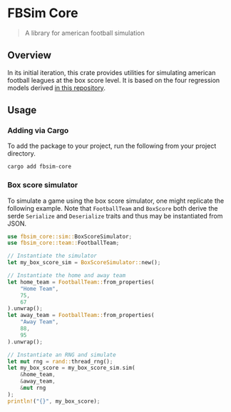 # FBSim Core

> A library for american football simulation

## Overview

In its initial iteration, this crate provides utilities for simulating american football leagues at the box score level.  It is based on the four regression models derived [in this repository](https://github.com/whatsacomputertho/fbdb-boxscore-eda).

## Usage

### Adding via Cargo

To add the package to your project, run the following from your project directory.
```sh
cargo add fbsim-core
```

### Box score simulator

To simulate a game using the box score simulator, one might replicate the following example.  Note that `FootballTeam` and `BoxScore` both derive the serde `Serialize` and `Deserialize` traits and thus may be instantiated from JSON.

```rust
use fbsim_core::sim::BoxScoreSimulator;
use fbsim_core::team::FootballTeam;

// Instantiate the simulator
let my_box_score_sim = BoxScoreSimulator::new();

// Instantiate the home and away team
let home_team = FootballTeam::from_properties(
    "Home Team",
    75,
    67
).unwrap();
let away_team = FootballTeam::from_properties(
    "Away Team",
    88,
    95
).unwrap();

// Instantiate an RNG and simulate
let mut rng = rand::thread_rng();
let my_box_score = my_box_score_sim.sim(
    &home_team,
    &away_team,
    &mut rng
);
println!("{}", my_box_score);
```
